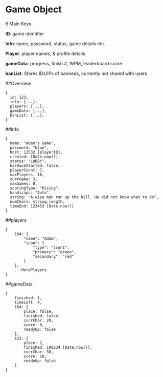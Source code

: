 # Game Object

6 Main Keys

**ID**: game identifier

**Info**: name, password, status, game details etc.

**Player**: player names, & profile details

**gameData**: progress, finish #, WPM, leaderboard score

**banList**: Stores IDs/IPs of banneds, currently not shared with users

##Overview
```
{
  id: 123,
  info: {...},
  players: {...},
  gameData: {...},
  banList: {...},
}
```

##info
```
{
  name: "Adam's Game",
  password: "blue",
  host: 12532 [playerID],
  created: [Date.now()],
  status: "LOBBY",
  hasRaceStarted: false,
  playerCount: 7,
  maxPlayers: 16,
  currGame: 3,
  maxGames: 8,
  scoringType: "Rising",
  handicaps: "Auto",
  string: "A wise man ran up the hill. He did not know what to do",
  numChars: string.length,
  timeEnd: 123453 [Date.now()] 
}
```

##players
```
{
    164: {
        "name": "Adam",
        "icon": {
            "type": "icon1",
            "primary": "green",
            "secondary": "red"
        {
    },
    ...MorePlayers
}
```
##gameData
``` 
{
    finished: 1,
    timeLeft: 4,
    164: {
        place: false,
        finished: false,
        currChar: 20,
        score: 0,
        readyUp: false
    },
    123: {
        place: 1,
        finished: 100234 [Date.now()],
        currChar: 30,
        score: 10,
        readyUp: false
    }
}